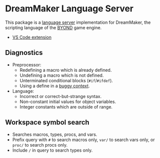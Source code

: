 # DreamMaker Language Server

This package is a [language server] implementation for DreamMaker, the
scripting language of the [BYOND] game engine.

* [VS Code extension](https://marketplace.visualstudio.com/items?itemName=platymuus.dm-langclient)

[language server]: https://langserver.org/
[BYOND]: https://secure.byond.com/

## Diagnostics

* Preprocessor:
  * Redefining a macro which is already defined.
  * Undefining a macro which is not defined.
  * Unterminated conditional blocks (`#if`/`#ifdef`).
  * Using a define in a [buggy context][2072419].
* Language:
  * Incorrect or correct-but-strange syntax.
  * Non-constant initial values for object variables.
  * Integer constants which are outside of range.

[2072419]: https://secure.byond.com/forum/?post=2072419

## Workspace symbol search

* Searches macros, types, procs, and vars.
* Prefix query with `#` to search macros only, `var/` to search vars only, or
  `proc/` to search procs only.
* Include `/` in query to search types only.
